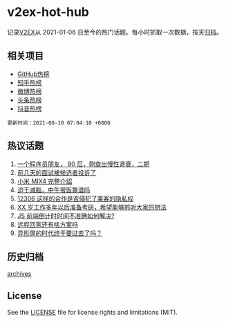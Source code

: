 # v2ex-hot-hub

 记录[V2EX](https://www.v2ex.com/)从 2021-01-06 日至今的热门话题。每小时抓取一次数据，按天[归档](archives)。
 
 ## 相关项目

- [GitHub热榜](https://github.com/snaildev/github-hot-hub)
- [知乎热榜](https://github.com/snaildev/zhihu-hot-hub)
- [微博热榜](https://github.com/snaildev/weibo-hot-hub)
- [头条热榜](https://github.com/snaildev/toutiao-hot-hub)
- [抖音热榜](https://github.com/snaildev/douyin-hot-hub)


 `更新时间：2021-08-10 07:04:10 +0800`

## 热议话题

1. [一个程序员朋友， 90 后，刚查出慢性肾衰，二期](https://www.v2ex.com/t/794579)
1. [前几天的面试被候选者投诉了](https://www.v2ex.com/t/794596)
1. [小米 MIX4 完整介绍](https://www.v2ex.com/t/794593)
1. [迫于减脂，中午带饭靠谱吗](https://www.v2ex.com/t/794568)
1. [12306 这样的合作是否侵犯了乘客的隐私权](https://www.v2ex.com/t/794542)
1. [XX 岁工作多年以后准备考研，希望能够聆听大家的想法](https://www.v2ex.com/t/794509)
1. [JS 前端倒计时时间不准确如何解决?](https://www.v2ex.com/t/794514)
1. [远程回家还有啥方案吗](https://www.v2ex.com/t/794537)
1. [异形屏的时代终于要过去了吗？](https://www.v2ex.com/t/794633)

## 历史归档

[archives](archives)

## License

See the [LICENSE](LICENSE) file for license rights and limitations (MIT).
